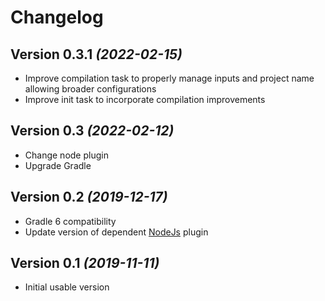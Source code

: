Changelog
=========

Version 0.3.1 *(2022-02-15)*
----------------------------

* Improve compilation task to properly manage inputs and project name allowing broader configurations
* Improve init task to incorporate compilation improvements

Version 0.3 *(2022-02-12)*
----------------------------

* Change node plugin
* Upgrade Gradle

Version 0.2 *(2019-12-17)*
----------------------------

* Gradle 6 compatibility
* Update version of dependent [NodeJs](https://github.com/node-gradle/gradle-node-plugin/blob/master/docs/node.md) plugin

Version 0.1 *(2019-11-11)*
--------------------------

* Initial usable version